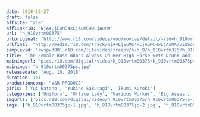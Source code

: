 ```yaml
---
date: 2018-10-27
draft: false
affsite: "r18"
afflinkr18: "NjA4LjEuMS4xLjAuMC4wLjAuMA"
url: "h_910vrtm00375"
urloriginal: "http://www.r18.com/videos/vod/movies/detail/-/id=h_910vrtm00375"
urlfinal: "http://media.r18.com/track/NjA4LjEuMS4xLjAuMC4wLjAuMA/videos/vod/movies/detail/-/id=h_910vrtm00375"
samplevid: "awspv3001.r18.com/litevideo/freepv/h/h_9/h_910vrtm375/h_910vrtm375_dmb_w.mp4"
title: "The Female Boss Who's Always On Her High Horse Gets Drunk and Takes Raw Cock Cowgirl Style in Her Pantyhose! She Piston Fucks Her Frustration Away With Countless Orgasms! 3"
mainimgurl: "pics.r18.com/digital/video/h_910vrtm00375/h_910vrtm00375ps.jpg"
mainimgs: "h_910vrtm00375ps.jpg"
releasedate: "Aug. 10, 2018"
duration: 141
productioncomp: "V&R PRODUCE"
girls: ['Yui Hatano', 'Yukine Sakuragi', 'Ikumi Kuroki']
categories: ['Uniform', 'Office Lady', 'Various Worker', 'Big Asses', 'Pantyhose', 'Variety', 'Foot Fetish', 'Nymphomaniac', 'Footjob', 'Hi-Def']
imgurls: ['pics.r18.com/digital/video/h_910vrtm00375/h_910vrtm00375jp-1.jpg', 'pics.r18.com/digital/video/h_910vrtm00375/h_910vrtm00375jp-2.jpg', 'pics.r18.com/digital/video/h_910vrtm00375/h_910vrtm00375jp-3.jpg', 'pics.r18.com/digital/video/h_910vrtm00375/h_910vrtm00375jp-4.jpg', 'pics.r18.com/digital/video/h_910vrtm00375/h_910vrtm00375jp-5.jpg', 'pics.r18.com/digital/video/h_910vrtm00375/h_910vrtm00375jp-6.jpg', 'pics.r18.com/digital/video/h_910vrtm00375/h_910vrtm00375jp-7.jpg', 'pics.r18.com/digital/video/h_910vrtm00375/h_910vrtm00375jp-8.jpg', 'pics.r18.com/digital/video/h_910vrtm00375/h_910vrtm00375jp-9.jpg', 'pics.r18.com/digital/video/h_910vrtm00375/h_910vrtm00375jp-10.jpg', 'pics.r18.com/digital/video/h_910vrtm00375/h_910vrtm00375jp-11.jpg', 'pics.r18.com/digital/video/h_910vrtm00375/h_910vrtm00375jp-12.jpg', 'pics.r18.com/digital/video/h_910vrtm00375/h_910vrtm00375jp-13.jpg', 'pics.r18.com/digital/video/h_910vrtm00375/h_910vrtm00375jp-14.jpg', 'pics.r18.com/digital/video/h_910vrtm00375/h_910vrtm00375jp-15.jpg', 'pics.r18.com/digital/video/h_910vrtm00375/h_910vrtm00375jp-16.jpg', 'pics.r18.com/digital/video/h_910vrtm00375/h_910vrtm00375jp-17.jpg', 'pics.r18.com/digital/video/h_910vrtm00375/h_910vrtm00375jp-18.jpg', 'pics.r18.com/digital/video/h_910vrtm00375/h_910vrtm00375jp-19.jpg', 'pics.r18.com/digital/video/h_910vrtm00375/h_910vrtm00375jp-20.jpg']
imgs: ['h_910vrtm00375jp-1.jpg', 'h_910vrtm00375jp-2.jpg', 'h_910vrtm00375jp-3.jpg', 'h_910vrtm00375jp-4.jpg', 'h_910vrtm00375jp-5.jpg', 'h_910vrtm00375jp-6.jpg', 'h_910vrtm00375jp-7.jpg', 'h_910vrtm00375jp-8.jpg', 'h_910vrtm00375jp-9.jpg', 'h_910vrtm00375jp-10.jpg', 'h_910vrtm00375jp-11.jpg', 'h_910vrtm00375jp-12.jpg', 'h_910vrtm00375jp-13.jpg', 'h_910vrtm00375jp-14.jpg', 'h_910vrtm00375jp-15.jpg', 'h_910vrtm00375jp-16.jpg', 'h_910vrtm00375jp-17.jpg', 'h_910vrtm00375jp-18.jpg', 'h_910vrtm00375jp-19.jpg', 'h_910vrtm00375jp-20.jpg']
---
```

